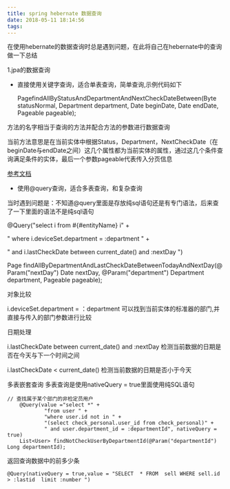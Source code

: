 ```yaml
---
title: spring hebernate 数据查询
date: 2018-05-11 18:14:56
tags:
---
```


在使用hebernate的数据查询时总是遇到问题，在此将自己在hebernate中的查询做一下总结


<!--more-->

<!--more-->

1.jpa的数据查询

*   直接使用关键字查询，适合单表查询，简单查询,示例代码如下

    Page<MandatoryInstrument>findAllByStatusAndDepartmentAndNextCheckDateBetween(Byte statusNormal, Department department, Date beginDate, Date endDate, Pageable pageable);

方法的名字相当于查询的方法并配合方法的参数进行数据查询

当前方法意思是在当前实体中根据Status，Department，NextCheckDate（在beginDate与endDate之间）这几个属性都为当前实体的属性，通过这几个条件查询满足条件的实体，最后一个参数pageable代表传入分页信息

[参考文档](https://docs.spring.io/spring-data/jpa/docs/2.0.5.RELEASE/reference/html/)

*   使用@query查询，适合多表查询，和复杂查询

当时遇到问题是：不知道@query里面是存放纯sql语句还是有专门语法，后来查了一下里面的语法不是纯sql语句

<colgroup style="line-height: 1.57143em;"><col data-mce-style="width: 130px;" style="line-height: 1.57143em; width: 130px;"><col data-mce-style="width: 130px;" style="line-height: 1.57143em; width: 130px;"></colgroup>


@Query("select i from #{#entityName} i" +

" where i.deviceSet.department = :department " +

" and i.lastCheckDate between current_date() and :nextDay ")

Page<StandardDevice> findAllByDepartmentAndLastCheckDateBetweenTodayAndNextDay(@Param("nextDay") Date nextDay, @Param("department") Department department, Pageable pageable);


对象比较

i.deviceSet.department = ：department 可以找到当前实体的标准器的部门,并直接与传入的部门参数进行比较

日期处理

i.lastCheckDate between current_date() and :nextDay 检测当前数据的日期是否在今天与下一个时间之间

i.lastCheckDate < current_date() 检测当前数据的日期是否小于今天

多表嵌套查询
多表查询是使用nativeQuery = true里面使用纯SQL语句

```
// 查找属于某个部门的非检定员用户
    @Query(value ="select *" +
            "from user " +
            "where user.id not in " +
            "(select check_personal.user_id from check_personal)" +
            " and user.department_id = :departmentId", nativeQuery = true)
    List<User> findNotCheckUserByDepartmentId(@Param("departmentId") Long departmentId);
```
返回查询数据中的前多少条

`@Query(nativeQuery = true,value = "SELECT  * FROM  sell WHERE sell.id > :lastid  limit :number ")`